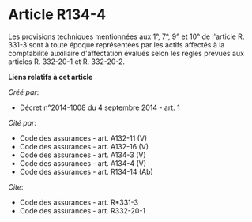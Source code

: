 # Article R134-4

Les provisions techniques mentionnées aux 1°, 7°, 9° et 10° de l'article R. 331-3 sont à toute époque représentées par les
actifs affectés à la comptabilité auxiliaire d'affectation évalués selon les règles prévues aux articles R. 332-20-1 et R.
332-20-2.

**Liens relatifs à cet article**

_Créé par_:

  - Décret n°2014-1008 du 4 septembre 2014 - art. 1

_Cité par_:

  - Code des assurances - art. A132-11 (V)
  - Code des assurances - art. A132-16 (V)
  - Code des assurances - art. A134-3 (V)
  - Code des assurances - art. A134-4 (V)
  - Code des assurances - art. R134-14 (Ab)

_Cite_:

  - Code des assurances - art. R*331-3
  - Code des assurances - art. R332-20-1
